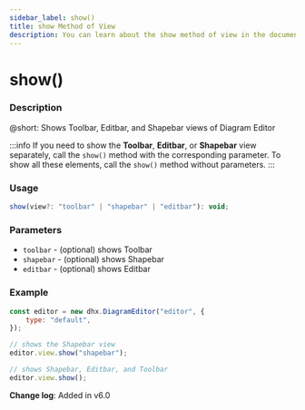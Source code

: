 ```yaml
---
sidebar_label: show()
title: show Method of View
description: You can learn about the show method of view in the documentation of the DHTMLX JavaScript Diagram library. Browse developer guides and API reference, try out code examples and live demos, and download a free 30-day evaluation version of DHTMLX Diagram.
---
```


# show()

### Description

@short: Shows Toolbar, Editbar, and Shapebar views of Diagram Editor

:::info
If you need to show the **Toolbar**, **Editbar**, or **Shapebar** view separately, call the `show()` method with the corresponding parameter. To show all these elements, call the `show()` method without parameters.
:::

### Usage

~~~jsx
show(view?: "toolbar" | "shapebar" | "editbar"): void;
~~~

### Parameters

- `toolbar` - (optional) shows Toolbar
- `shapebar` - (optional) shows Shapebar
- `editbar` - (optional) shows Editbar

### Example

~~~jsx {5-6,8-9}
const editor = new dhx.DiagramEditor("editor", {
    type: "default",
});

// shows the Shapebar view 
editor.view.show("shapebar"); 

// shows Shapebar, Editbar, and Toolbar 
editor.view.show();
~~~

**Change log**: Added in v6.0

